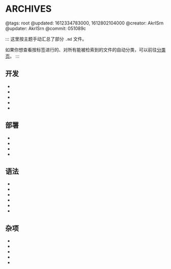 # ARCHIVES

@tags: root
@updated: 1612334783000, 1612802104000
@creator: AkrISrn
@updater: AkrISrn
@commit: 051089c

:::
这里按主题手动汇总了部分 `.md` 文件。

如果你想查看按标签进行的、对所有能被检索到的文件的自动分类，可以前往[分类页](/zh/categories.md "#")。
:::

## 开发

- [](/zh/docs/compile.md "#")
- [](/zh/docs/dependencies.md "#")
- [](/zh/docs/performance.md "#")
- [](/zh/docs/some-problems.md "#")
- [](/zh/roadmap.md "#")

## 部署

- [](/zh/docs/config.md "#")
- [](/zh/docs/deploy.md "#")
- [](/zh/docs/browser-cache.md "#")
- [](/zh/docs/cdn.md "#")

## 语法

- [](/zh/docs/links.md "#")
- [](/zh/docs/snippets.md "#")
- [](/zh/docs/details.md "#")
- [](/zh/docs/fold-heading.md "#")
- [](/zh/docs/inline-script.md "#")
- [](/zh/docs/marks.md "#")

## 杂项

- [](/zh/docs/backlinks.md "#")
- [](/zh/docs/gadget.md "#")
- [](/zh/docs/typography.md "#")
- [](/zh/docs/unicode.md "#")
- [](/zh/docs/emoji.md "#")
